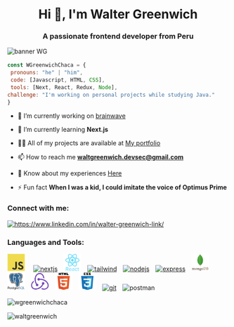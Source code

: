 <h1 align="center">Hi 👋, I'm Walter Greenwich</h1>
<h3 align="center">A passionate frontend developer from Peru</h3>

![banner WG](https://github.com/WGreenwichChaca/WGreenwichChaca/assets/125072942/a24163df-1bfa-4603-bedd-b36af3ff2523)

 ```js
const WGreenwichChaca = {
  pronouns: "he" | "him",
  code: [Javascript, HTML, CSS],
  tools: [Next, React, Redux, Node],
 challenge: "I'm working on personal projects while studying Java."
}
```

- 🔭 I’m currently working on [brainwave](https://github.com/WGreenwichChaca/brainwave)

- 🌱 I’m currently learning **Next.js**

- 👨‍💻 All of my projects are available at [My portfolio](https://portafolio-waltergreenwich.netlify.app)

- 📫 How to reach me **waltgreenwich.devsec@gmail.com**
  
- 📄 Know about my experiences [Here](https://portafolio-waltergreenwich.netlify.app/assets/CV%20Walter%20Greenwich%20FullStack.pdf)

- ⚡ Fun fact **When I was a kid, I could imitate the voice of Optimus Prime**

<h3 align="left">Connect with me:</h3>
<p align="left">
<a href="https://linkedin.com/in/https://www.linkedin.com/in/walter-greenwich-link/" target="blank"><img align="center" src="https://raw.githubusercontent.com/rahuldkjain/github-profile-readme-generator/master/src/images/icons/Social/linked-in-alt.svg" alt="https://www.linkedin.com/in/walter-greenwich-link/" height="30" width="40" /></a>
</p>


<h3 align="left">Languages and Tools:</h3>
<p align="left">
<a href="https://developer.mozilla.org/en-US/docs/Web/JavaScript" target="_blank" rel="noreferrer" style="margin-right: 15px;"><img src="https://raw.githubusercontent.com/devicons/devicon/master/icons/javascript/javascript-original.svg" alt="javascript" width="40" height="40" /></a>
<a href="https://nextjs.org/" target="_blank" rel="noreferrer" style="margin-right: 10px;"><img src="https://logowik.com/content/uploads/images/nextjs2106.logowik.com.webp" alt="nextjs" width="40" height="40"/></a> 
<a href="https://reactjs.org/" target="_blank" rel="noreferrer" style="margin-right: 10px;"><img src="https://raw.githubusercontent.com/devicons/devicon/master/icons/react/react-original-wordmark.svg" alt="react" width="40" height="40" /></a>
<a href="https://tailwindcss.com/" target="_blank" rel="noreferrer" style="margin-right: 10px;"><img src="https://upload.wikimedia.org/wikipedia/commons/thumb/d/d5/Tailwind_CSS_Logo.svg/768px-Tailwind_CSS_Logo.svg.png?20230715030042" alt="tailwind" width="40" height="40"/></a>
<a href="https://nodejs.org" target="_blank" rel="noreferrer" style="margin-right: 10px;"><img src="https://images.credly.com/size/680x680/images/51aeb74b-ec87-4069-93fc-0ea449c8d77f/node.png" alt="nodejs" width="40" height="40" /></a>
<a href="https://expressjs.com" target="_blank" rel="noreferrer" style="margin-right: 10px;"><img src="https://i0.wp.com/www.factfc.com/wp-content/uploads/2024/04/express-js.png?w=240&ssl=1" alt="express" width="40" height="40"/></a> 
<a href="https://www.mongodb.com/" target="_blank" rel="noreferrer" style="margin-right: 10px;"><img src="https://raw.githubusercontent.com/devicons/devicon/master/icons/mongodb/mongodb-original-wordmark.svg" alt="mongodb" width="40" height="40"/></a>
<a href="https://www.postgresql.org" target="_blank" rel="noreferrer" style="margin-right: 10px;"><img src="https://raw.githubusercontent.com/devicons/devicon/master/icons/postgresql/postgresql-original-wordmark.svg" alt="postgresql" width="40" height="40" /></a>
<a href="https://redux.js.org" target="_blank" rel="noreferrer" style="margin-right: 10px;"><img src="https://raw.githubusercontent.com/devicons/devicon/master/icons/redux/redux-original.svg" alt="redux" width="40" height="40" /></a> 
<a href="https://www.w3.org/html/" target="_blank" rel="noreferrer" style="margin-right: 10px;"><img src="https://raw.githubusercontent.com/devicons/devicon/master/icons/html5/html5-original-wordmark.svg" alt="html5" width="40" height="40" /></a>
<a href="https://www.w3schools.com/css/" target="_blank" rel="noreferrer" style="margin-right: 10px;"><img src="https://raw.githubusercontent.com/devicons/devicon/master/icons/css3/css3-original-wordmark.svg" alt="css3" width="40" height="40" /></a>
<a href="https://git-scm.com/" target="_blank" rel="noreferrer" style="margin-right: 10px;"><img src="https://www.vectorlogo.zone/logos/git-scm/git-scm-icon.svg" alt="git" width="40" height="40" /></a>    
<a href="https://postman.com" target="_blank" rel="noreferrer" style="text-decoration: none; margin-right: 10px;"><img src="https://www.vectorlogo.zone/logos/getpostman/getpostman-icon.svg" alt="postman" width="40" height="40" /></a>       
</p>


<p><img align="center" src="https://github-readme-stats.vercel.app/api/top-langs?username=wgreenwichchaca&show_icons=true&theme=tokyonight&locale=en&layout=compact" alt="wgreenwichchaca" /></p>

<p><img align="center" src="https://github-readme-streak-stats.herokuapp.com/?user=waltgreenwich&theme=dark" alt="waltgreenwich" /></p>

